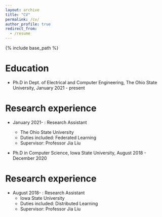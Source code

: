 ```yaml
---
layout: archive
title: "CV"
permalink: /cv/
author_profile: true
redirect_from:
  - /resume
---
```


{% include base_path %}

Education
======

* Ph.D in Dept. of Electrical and Computer Engineering, The Ohio State University, January 2021 - present

Research experience
======
* January 2021- : Research Assistant
  * The Ohio State University
  * Duties included: Federated Learning
  * Supervisor: Professor Jia Liu

* Ph.D in Computer Science, Iowa State University, August 2018 - December 2020

Research experience
======
* August 2018- : Research Assistant
  * Iowa State University
  * Duties included: Distributed Learning
  * Supervisor: Professor Jia Liu


